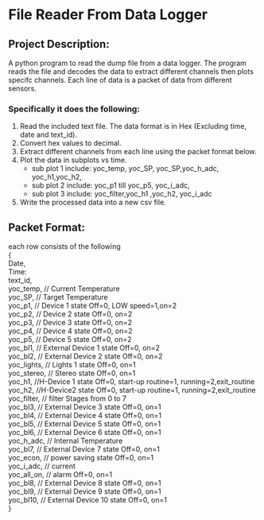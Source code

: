  # **File Reader From Data Logger** 
 ## Project Description:
 A python program to read the dump file from a data logger. The program reads the file and decodes the data to extract different channels then plots specifc channels. Each line of data is a packet of data from different sensors.
 ### Specifically it does the following:
1. Read the included text file.
The data format is in Hex (Excluding time, date and text_id).
2. Convert hex values to decimal.
3. Extract different channels from each line using the packet format below.
4. Plot the data in subplots vs time.
      * sub plot 1 include: yoc_temp, yoc_SP, yoc_SP,yoc_h_adc, yoc_h1,yoc_h2,
      * sub plot 2 include: yoc_p1 till yoc_p5, yoc_i_adc,
      * sub plot 3 include: yoc_filter,yoc_h1 ,yoc_h2, yoc_i_adc
5. Write the processed data into a new csv file.

## Packet Format:
each row consists of the following  
{  
       Date,  
       Time:  
       text_id,  
       yoc_temp, // Current Temperature  
       yoc_SP, // Target Temperature  
       yoc_p1, // Device 1 state Off=0, LOW speed=1,on=2  
       yoc_p2, // Device 2 state Off=0, on=2  
       yoc_p3, // Device 3 state Off=0, on=2  
       yoc_p4, // Device 4 state Off=0, on=2  
       yoc_p5, // Device 5 state Off=0, on=2  
       yoc_bl1, // External Device 1 state Off=0, on=2  
       yoc_bl2, // External Device 2 state Off=0, on=2  
       yoc_lights, // Lights 1 state Off=0, on=1  
       yoc_stereo, // Stereo state Off=0, on=1  
       yoc_h1, //H-Device 1 state Off=0, start-up routine=1, running=2,exit_routine  
       yoc_h2, //H-Device2 state Off=0, start-up routine=1, running=2,exit_routine  
       yoc_filter, // filter Stages from 0 to 7  
       yoc_bl3, // External Device 3 state Off=0, on=1  
       yoc_bl4, // External Device 4 state Off=0, on=1  
       yoc_bl5, // External Device 5 state Off=0, on=1  
       yoc_bl6, // External Device 6 state Off=0, on=1  
       yoc_h_adc, // Internal Temperature  
       yoc_bl7, // External Device 7 state Off=0, on=1  
       yoc_econ, // power saving state Off=0, on=1  
       yoc_i_adc, // current  
       yoc_all_on, // alarm Off=0, on=1  
       yoc_bl8, // External Device 8 state Off=0, on=1  
       yoc_bl9, // External Device 9 state Off=0, on=1  
       yoc_bl10, // External Device 10 state Off=0, on=1   
}  
 
 
